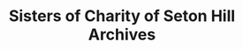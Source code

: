 ---
layout: repo
title: "Sisters of Charity of Seton Hill Archives"
id: 14076
permalink: repos/14076/
---